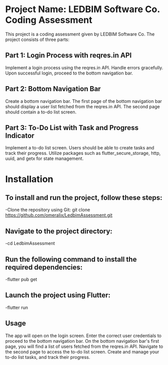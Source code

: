 # Project Name: LEDBIM Software Co. Coding Assessment


This project is a coding assessment given by LEDBIM Software Co. The project consists of three parts:


## Part 1: Login Process with reqres.in API


Implement a login process using the reqres.in API.
Handle errors gracefully.
Upon successful login, proceed to the bottom navigation bar.


## Part 2: Bottom Navigation Bar


Create a bottom navigation bar.
The first page of the bottom navigation bar should display a user list fetched from the reqres.in API.
The second page should contain a to-do list screen.


## Part 3: To-Do List with Task and Progress Indicator


Implement a to-do list screen.
Users should be able to create tasks and track their progress.
Utilize packages such as flutter_secure_storage, http, uuid, and getx for state management.


# Installation


## To install and run the project, follow these steps:


-Clone the repository using Git:
git clone https://github.com/omeralix/LedbimAssessment.git


## Navigate to the project directory:

-cd LedbimAssessment

## Run the following command to install the required dependencies:

-flutter pub get


## Launch the project using Flutter:

-flutter run

## Usage

The app will open on the login screen. Enter the correct user credentials to proceed to the bottom navigation bar.
On the bottom navigation bar's first page, you will find a list of users fetched from the reqres.in API.
Navigate to the second page to access the to-do list screen.
Create and manage your to-do list tasks, and track their progress.
